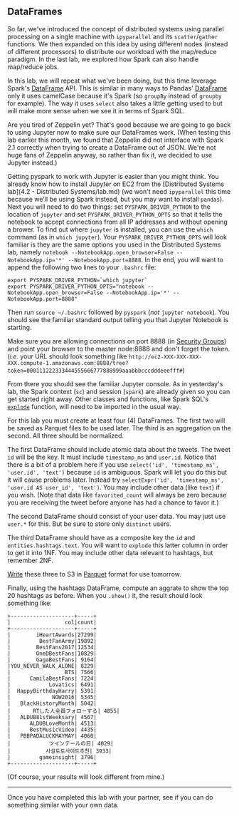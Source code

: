 DataFrames
----------

So far, we've introduced the concept of distributed systems using parallel processing on a single machine with `ipyparallel` and its `scatter`/`gather` functions.  We then expanded on this idea by using different nodes (instead of different processors) to distribute our workload with the map/reduce paradigm.  In the last lab, we explored how Spark can also handle map/reduce jobs.

In this lab, we will repeat what we've been doing, but this time leverage Spark's [DataFrame](http://spark.apache.org/docs/latest/sql-programming-guide.html) API. This is similar in many ways to Pandas' [DataFrame](http://pandas.pydata.org/pandas-docs/stable/generated/pandas.DataFrame.html) only it uses camelCase because it's Spark (so `groupBy` instead of `groupby` for example). The way it uses `select` also takes a little getting used to but will make more sense when we see it in terms of Spark SQL.

Are you tired of Zeppelin yet? That's good because we are going to go back to using Jupyter now to make sure our DataFrames work. (When testing this lab earlier this month, we found that Zeppelin did not interface with Spark 2.1 correctly when trying to create a DataFrame out of JSON. We're not huge fans of Zeppelin anyway, so rather than fix it, we decided to use Jupyter instead.)

Getting pyspark to work with Jupyter is easier than you might think. You already know how to install Jupyter on EC2 from the [Distributed Systems lab](4.2 - Distributed Systems/lab.md) (we won't need `ipyparallel` this time because we'll be using Spark instead, but you may want to install `pandas`). Next you will need to do two things: set `PYSPARK_DRIVER_PYTHON` to the location of `jupyter` and set `PYSPARK_DRIVER_PYTHON_OPTS` so that it tells the notebook to accept connections from all IP addresses and without opening a brower. To find out where `jupyter` is installed, you can use the `which` command (as in `which jupyter`). Your `PYSPARK_DRIVER_PYTHON_OPTS` will look familiar is they are the same options you used in the Distributed Systems lab, namely `notebook --NotebookApp.open_browser=False --NotebookApp.ip='*' --NotebookApp.port=8888`. In the end, you will want to append the following two lines to your `.bashrc` file:

	export PYSPARK_DRIVER_PYTHON=`which jupyter`
	export PYSPARK_DRIVER_PYTHON_OPTS="notebook --NotebookApp.open_browser=False --NotebookApp.ip='*' --NotebookApp.port=8888"

Then run `source ~/.bashrc` followed by `pyspark` (_not_ `jupyter notebook`). You should see the familiar standard output telling you that Jupyter Notebook is starting.

Make sure you are allowing connections on port 8888 (in [Security Groups](https://console.aws.amazon.com/ec2/v2/home?region=us-east-1#SecurityGroups:search=ElasticMapReduce-master)) and point your browser to the master node:8888 and don't forget the token. (_i.e._ your URL should look something like `http://ec2-XXX-XXX-XXX-XXX.compute-1.amazonaws.com:8888/tree?token=000111222333444555666777888999aaabbbcccdddeeefff#`)

From there you should see the familiar Jupyter console. As in yesterday's lab, the Spark context (`sc`) and session (`spark`) are already given so you can get started right away. Other classes and functions, like Spark SQL's [`explode`](https://spark.apache.org/docs/latest/api/python/pyspark.sql.html#pyspark.sql.functions.explode) function, will need to be imported in the usual way.

For this lab you must create at least four (4) DataFrames. The first two will be saved as Parquet files to be used later. The third is an aggregation on the second. All three should be normalized.

The first DataFrame should include atomic data about the tweets. The tweet `id` will be the key. It must include `timestamp_ms` and `user.id`. Notice that there is a bit of a problem here if you use `select('id', 'timestamp_ms', 'user.id', 'text')` because `id` is ambiguous. Spark will let you do this but it will cause problems later. Instead try `selectExpr('id', 'timestamp_ms', 'user.id AS user_id', 'text')`. You may include other data (like `text`) if you wish. (Note that data like `favorited_count` will always be zero because you are receiving the tweet before anyone has had a chance to favor it.)

The second DataFrame should consist of your user data. You may just use `user.*` for this. But be sure to store only `distinct` users.

The third DataFrame should have as a composite key the `id` and `entities.hashtags.text`. You will want to `explode` this latter column in order to get it into 1NF. You may include other data relevant to hashtags, but remember 2NF.

[Write](http://spark.apache.org/docs/latest/api/python/pyspark.sql.html#pyspark.sql.DataFrameWriter.parquet) these three to S3 in [Parquet](https://parquet.apache.org/) format for use tomorrow.

Finally, using the hashtags DataFrame, compute an aggrate to show the top 20 hashtags as before. When you `.show()` it, the result should look something like:

	+--------------------+-----+
	|                 col|count|
	+--------------------+-----+
	|        iHeartAwards|27299|
	|         BestFanArmy|19892|
	|        BestFans2017|12534|
	|        OneDBestFans|10829|
	|        GagaBestFans| 9164|
	|YOU_NEVER_WALK_ALONE| 8229|
	|                 BTS| 7566|
	|      CamilaBestFans| 7224|
	|            Lovatics| 6491|
	|  HappyBirthdayHarry| 5391|
	|             NOW2016| 5345|
	|   BlackHistoryMonth| 5042|
	|       RTした人全員フォローする| 4855|
	|   ALDUB81stWeeksary| 4567|
	|      ALDUBLoveMonth| 4513|
	|      BestMusicVideo| 4435|
	|   PBBPADALUCKMAYMAY| 4060|
	|            ツインテールの日| 4029|
	|           사설토토사이트추천| 3933|
	|         gameinsight| 3796|
	+--------------------+-----+

(Of course, your results will look different from mine.)

---

Once you have completed this lab with your partner, see if you can do something similar with your own data.
